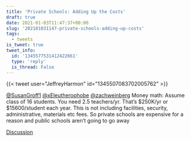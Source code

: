 ```yaml
---
title: 'Private Schools: Adding Up the Costs'
draft: true
date: 2021-01-03T11:47:37+00:00
slug: '202101031147-private-schools-adding-up-costs'
tags:
  - tweets
is_tweet: true
tweet_info:
  id: '1345577531412422661'
  type: 'reply'
  is_thread: False
---
```




{{< tweet user="JeffreyHarmon" id="1345507083702005762" >}}

[@SusanGroff1](https://x.com/SusanGroff1) [@xEleutherophobe](https://x.com/xEleutherophobe) [@zachweinberg](https://x.com/zachweinberg) Money math: Assume class of 16 students. You need 2.5 teachers/yr. That’s $250K/yr or $15600/student each year. This is not including facilities, security, administrative, materials etc fees. So private schools are expensive for a reason and public schools aren’t going to go away

[Discussion](https://x.com/sytelus/status/1345577531412422661)
